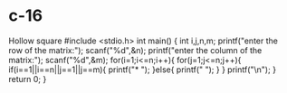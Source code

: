 # c-16
Hollow square
#include <stdio.h>
int main() 
{
    int i,j,n,m;
    printf("enter the row of the matrix:");
    scanf("%d",&n);
    printf("enter the column of the matrix:");
    scanf("%d",&m);
    for(i=1;i<=n;i++){
        for(j=1;j<=n;j++){
            if(i==1||i==n||j==1||j==m){
                printf("* ");
            }else{
                printf("  ");
            }
        }
        printf("\n");
    }
    return 0;
}
